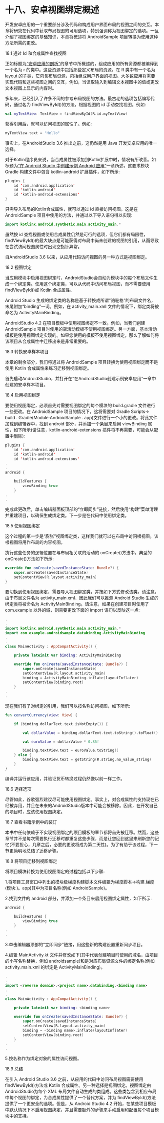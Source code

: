 # 十八、安卓视图绑定概述

开发安卓应用的一个重要部分涉及代码和构成用户界面布局的视图之间的交互。本章将研究在代码中获取布局视图的可用选项，特别强调称为视图绑定的选项。一旦介绍了视图绑定的基础知识，本章将概述将 AndroidSample 项目转换为使用这种方法所需的更改。

18.1 通过 Id 和合成属性查找视图

正如标题为[“安卓应用的剖析”](10.html#_idTextAnchor236)的章节中所概述的，组成应用的所有资源都被编译到一个名为 r 的类中。这些资源中包括那些定义布局的资源。在 R 类中有一个名为 layout 的子类，它包含布局资源，包括组成用户界面的视图。大多数应用将需要实现代码和这些视图之间的交互，例如，当读取输入到编辑文本视图中的值或更改文本视图上显示的内容时。

多年来，已经引入了许多不同的参考布局视图的方法。最古老的选项包括编写代码，通过名为 findViewById()的方法，根据视图的 id 手动查找视图。例如:

```kt
val myTextView: TextView = findViewById(R.id.myTextView)
```

获得引用后，就可以访问视图的属性了。例如:

```kt
myTextView.text = "Hello"
```

事实上，在AndroidStudio 3.6 推出之前，这仍然是用 Java 开发安卓应用的唯一选择。

对于Kotlin程序员来说，当合成属性被添加到Kotlin扩展中时，情况有所改善。如标题为[“在 Android Studio 中创建示例 Android 应用”](03.html#_idTextAnchor033)一章所述，这要求模块 Gradle 构建文件中包含 kotlin-android 扩展插件，如下所示:

```kt
plugins {
    id 'com.android.application'
    id 'kotlin-android'
    id 'kotlin-android-extensions'
}
```

只需导入布局的Kotlin合成属性，就可以通过 id 直接访问视图。这是在 AndroidSample 项目中使用的方法，并通过以下导入语句得以实现:

```kt
import kotlinx.android.synthetic.main.activity_main.*
```

虽然按 id 查找视图或使用合成属性仍然是可行的选项，但它们都有局限性，findViewById()的最大缺点是可能获得对布局中尚未创建的视图的引用，从而导致在尝试访问视图属性时出现空指针异常。

自AndroidStudio 3.6 以来，从应用代码访问视图的另一种方式是视图绑定。

18.2 视图绑定

当应用模块中启用视图绑定时，AndroidStudio会自动为模块中的每个布局文件生成一个绑定类。使用这个绑定类，可以从代码中访问布局视图，而不需要使用 findViewById()或 Kotlin 合成属性。

Android Studio 生成的绑定类的名称是基于转换成所谓“骆驼格”的布局文件名，末尾附加“binding”一词。例如，在 activity_main.xml 文件的情况下，绑定类将被命名为 ActivityMainBinding。

AndroidStudio 4.2 在项目模板中使用视图绑定不一致。例如，当我们创建 AndroidSample 项目时使用的空活动模板不使用视图绑定。另一方面，基本活动模板是使用视图绑定实现的。如果您使用的模板不使用视图绑定，那么了解如何将该项目从合成属性中迁移出来是非常重要的。

18.3 转换安卓样本项目

本章的剩余部分，我们将通过将 AndroidSample 项目转换为使用视图绑定而不是使用 Kotlin 合成属性来练习迁移到视图绑定。

首先启动AndroidStudio，并打开在“在AndroidStudio创建示例安卓应用”一章中创建的安卓样本项目。

18.4 启用视图绑定

要使用视图绑定，必须首先对需要视图绑定的每个模块的 build.gradle 文件进行一些更改。在 AndroidSample 项目的情况下，这将需要对 Gradle Scripts-> build . Gradle(Module:AndroidSample . app)文件进行一个小的更改。将此文件加载到编辑器中，找到 android 部分，并添加一个条目来启用 viewBinding 属性，如下所示(请注意，kotlin-android-extensions 插件将不再需要，可能会从配置中删除):

```kt
plugins {
    id 'com.android.application'
    id 'kotlin-android'
    id 'kotlin-android-extensions'
.
.
android {

    buildFeatures {
        viewBinding true
    }
.
.
```

完成此更改后，单击编辑器面板顶部的“立即同步”链接，然后使用“构建”菜单清理并重建项目，以确保生成绑定类。下一步是在代码中使用绑定类。

18.5 使用视图绑定

这个过程的第一步是“膨胀”视图绑定类，这样我们就可以在布局中访问根视图。该根视图将用作布局的内容视图。

执行这些任务的逻辑位置在与布局相关联的活动的 onCreate()方法中。典型的 onCreate()方法如下所示:

```kt
override fun onCreate(savedInstanceState: Bundle?) {
    super.onCreate(savedInstanceState)
    setContentView(R.layout.activity_main)
}
```

要切换到使用视图绑定，需要导入视图绑定类，并按如下方式修改该类。请注意，由于布局文件名为 activity_main.xml，因此我们可以推测 Android Studio 生成的绑定类将被命名为 ActivityMainBinding。请注意，如果在创建项目时使用了 com.example 以外的域，则需要更改下面的 import 语句以反映这一点:

```kt
.
.
import kotlinx.android.synthetic.main.activity_main.*
import com.example.androidsample.databinding.ActivityMainBinding
.
.
class MainActivity : AppCompatActivity() {

    private lateinit var binding: ActivityMainBinding

    override fun onCreate(savedInstanceState: Bundle?) {
        super.onCreate(savedInstanceState)
        setContentView(R.layout.activity_main)
        binding = ActivityMainBinding.inflate(layoutInflater)
        setContentView(binding.root)
    }
.
.
```

现在我们有了对绑定的引用，我们可以按名称访问视图，如下所示:

```kt
fun convertCurrency(view: View) {

    if (binding.dollarText.text.isNotEmpty()) {

        val dollarValue = binding.dollarText.text.toString().toFloat()

        val euroValue = dollarValue * 0.85f

        binding.textView.text = euroValue.toString()
    } else {
        binding.textView.text = getString(R.string.no_value_string)
    }
}
```

编译并运行该应用，并验证货币转换过程仍然像以前一样工作。

18.6 选择选项

尽管如此，谷歌强烈建议尽可能使用视图绑定。事实上，对合成属性的支持现在已经被弃用，并且在未来的AndroidStudio版本中可能会被移除。因此，在开发自己的项目时，应该使用视图绑定。

18.7 查看书籍示例中的装订

本书中任何依赖于不实现视图绑定的项目模板的章节都将首先被迁移。然而，这些章节并不是每次需要执行迁移时都重复这些步骤，而是让您回到这里来刷新您的记忆(不要担心，几章之后，必要的更改将成为第二天性)。为了有助于该过程，下一节更简明地总结了迁移步骤。

18.8 将项目迁移到视图绑定

将项目模块转换为使用视图绑定的过程包括以下步骤:

1.将项目工具窗口中列出的模块级梯度构建脚本文件编辑为梯度脚本->构建.梯度(模块:<project name="">)。app)其中<project name="">为项目名称(例如 AndroidSample)。</project></project>

2.找到文件的 android 部分，并添加一个条目来启用视图绑定属性，如下所示:

```kt
android {

    buildFeatures {
        viewBinding true
    }
.
.
```

3.单击编辑器顶部的“立即同步”链接，用这些新的构建设置重新同步项目。

4.编辑 MainActivity.kt 文件并修改如下(其中<reverse domain="">代表创建项目时使用的域名，<project name="">由项目的小写名称替换，例如 androidsample)和<binding name="">是对应布局资源文件的绑定名称(例如 activity_main.xml 的绑定是 ActivityMainBinding)。</binding></project></reverse>

```kt
.
.
import <reverse domain>.<project name>.databinding.<binding name>
.
.
class MainActivity : AppCompatActivity() {

    private lateinit var binding: <binding name>

    override fun onCreate(savedInstanceState: Bundle?) {
        super.onCreate(savedInstanceState)
        setContentView(R.layout.activity_main)
        binding = <binding name>.inflate(layoutInflater)
        setContentView(binding.root)
    }
.
.
```

5.按名称作为绑定对象的属性访问视图。

18.9 总结

在引入 Android Studio 3.6 之前，从应用的代码中访问布局视图需要使用 findViewById()方法或 Kotlin 合成属性。另一种选择是视图绑定。视图绑定由AndroidStudio为每个 XML 布局文件自动生成的类组成。这些类包含到相应布局中每个视图的绑定，为合成属性提供了一个替代方案，并为 findViewById()方法提供了一个更安全的选项。但是，从 Android Studio 4.2 开始，在某些项目模板中默认情况下不启用视图绑定，并且需要额外的步骤来手动启用和配置每个项目模块中的支持。